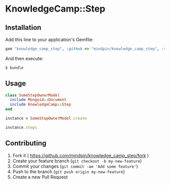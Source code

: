 # KnowledgeCamp::Step

## Installation

Add this line to your application's Gemfile:

```ruby
gem "knowledge_camp_step", :github => "mindpin/knowledge_camp_step", :tag => "v0.0.1"
```

And then execute:

```bash
$ bundle
```

## Usage

```ruby
class SomeStepOwnerModel
  include Mongoid::Document
  include KnowledgeCamp::Step
end

instance = SomeStepOwnerModel.create

instance.steps
```

## Contributing

1. Fork it ( https://github.com/mindpin/knowledge_camp_step/fork )
2. Create your feature branch (`git checkout -b my-new-feature`)
3. Commit your changes (`git commit -am 'Add some feature'`)
4. Push to the branch (`git push origin my-new-feature`)
5. Create a new Pull Request
